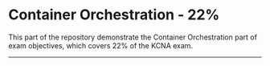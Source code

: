 # Container Orchestration - 22%
This part of the repository demonstrate the Container Orchestration part of exam objectives, which covers 22% of the KCNA exam.

---